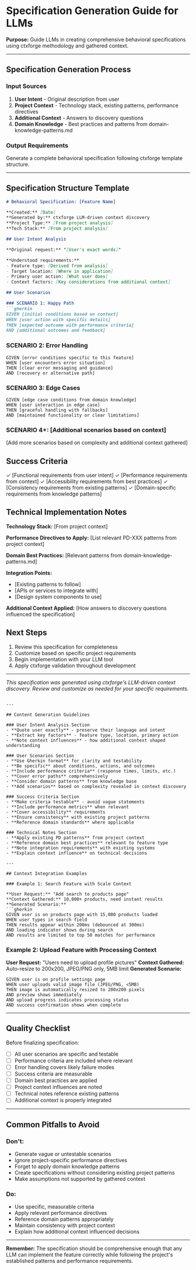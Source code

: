 # Specification Generation Guide for LLMs

**Purpose:** Guide LLMs in creating comprehensive behavioral specifications using ctxforge methodology and gathered context.

---

## Specification Generation Process

### Input Sources
1. **User Intent** - Original description from user
2. **Project Context** - Technology stack, existing patterns, performance directives
3. **Additional Context** - Answers to discovery questions
4. **Domain Knowledge** - Best practices and patterns from domain-knowledge-patterns.md

### Output Requirements
Generate a complete behavioral specification following ctxforge template structure.

---

## Specification Structure Template

```markdown
# Behavioral Specification: [Feature Name]

**Created:** [Date]
**Generated by:** ctxforge LLM-driven context discovery
**Project Type:** [From project analysis]
**Tech Stack:** [From project analysis]

## User Intent Analysis

**Original request:** "[User's exact words]"

**Understood requirements:**
- Feature type: [Derived from analysis]
- Target location: [Where in application]
- Primary user action: [What user does]
- Context factors: [Key considerations from additional context]

## User Scenarios

### SCENARIO 1: Happy Path
```gherkin
GIVEN [initial conditions based on context]
WHEN [user action with specific details]
THEN [expected outcome with performance criteria]
AND [additional outcomes and feedback]
```

### SCENARIO 2: Error Handling
```gherkin
GIVEN [error conditions specific to this feature]
WHEN [user encounters error situation]
THEN [clear error messaging and guidance]
AND [recovery or alternative path]
```

### SCENARIO 3: Edge Cases
```gherkin
GIVEN [edge case conditions from domain knowledge]
WHEN [user interaction in edge case]
THEN [graceful handling with fallbacks]
AND [maintained functionality or clear limitations]
```

### SCENARIO 4+: [Additional scenarios based on context]
[Add more scenarios based on complexity and additional context gathered]

## Success Criteria

✓ [Functional requirements from user intent]
✓ [Performance requirements from context]
✓ [Accessibility requirements from best practices]
✓ [Consistency requirements from existing patterns]
✓ [Domain-specific requirements from knowledge patterns]

## Technical Implementation Notes

**Technology Stack:** [From project context]

**Performance Directives to Apply:**
[List relevant PD-XXX patterns from project context]

**Domain Best Practices:**
[Relevant patterns from domain-knowledge-patterns.md]

**Integration Points:**
- [Existing patterns to follow]
- [APIs or services to integrate with]
- [Design system components to use]

**Additional Context Applied:**
[How answers to discovery questions influenced the specification]

## Next Steps

1. Review this specification for completeness
2. Customize based on specific project requirements
3. Begin implementation with your LLM tool
4. Apply ctxforge validation throughout development

---

*This specification was generated using ctxforge's LLM-driven context discovery. Review and customize as needed for your specific requirements.*
```

---

## Content Generation Guidelines

### User Intent Analysis Section
- **Quote user exactly** - preserve their language and intent
- **Extract key factors** - feature type, location, primary action
- **Note context influences** - how additional context shaped understanding

### User Scenarios Section
- **Use Gherkin format** for clarity and testability
- **Be specific** about conditions, actions, and outcomes
- **Include performance criteria** (response times, limits, etc.)
- **Cover error paths** comprehensively
- **Consider domain patterns** from knowledge base
- **Add scenarios** based on complexity revealed in context discovery

### Success Criteria Section
- **Make criteria testable** - avoid vague statements
- **Include performance metrics** when relevant
- **Cover accessibility** requirements
- **Ensure consistency** with existing project patterns
- **Reference domain standards** where applicable

### Technical Notes Section
- **Apply existing PD patterns** from project context
- **Reference domain best practices** relevant to feature type
- **Note integration requirements** with existing systems
- **Explain context influence** on technical decisions

---

## Context Integration Examples

### Example 1: Search Feature with Scale Context

**User Request:** "Add search to products page"
**Context Gathered:** 10,000+ products, need instant results
**Generated Scenario:**
```gherkin
GIVEN user is on products page with 15,000 products loaded
WHEN user types in search field
THEN results appear within 200ms (debounced at 300ms)
AND loading indicator shows during search
AND results are limited to top 50 matches for performance
```

### Example 2: Upload Feature with Processing Context

**User Request:** "Users need to upload profile pictures"
**Context Gathered:** Auto-resize to 200x200, JPEG/PNG only, 5MB limit
**Generated Scenario:**
```gherkin
GIVEN user is on profile settings page
WHEN user uploads valid image file (JPEG/PNG, <5MB)
THEN image is automatically resized to 200x200 pixels
AND preview shows immediately
AND upload progress indicates processing status
AND success confirmation shows when complete
```

---

## Quality Checklist

Before finalizing specification:

- [ ] All user scenarios are specific and testable
- [ ] Performance criteria are included where relevant
- [ ] Error handling covers likely failure modes
- [ ] Success criteria are measurable
- [ ] Domain best practices are applied
- [ ] Project context influences are noted
- [ ] Technical notes reference existing patterns
- [ ] Additional context is properly integrated

---

## Common Pitfalls to Avoid

### Don't:
- Generate vague or untestable scenarios
- Ignore project-specific performance directives
- Forget to apply domain knowledge patterns
- Create specifications without considering existing project patterns
- Make assumptions not supported by gathered context

### Do:
- Use specific, measurable criteria
- Apply relevant performance directives
- Reference domain patterns appropriately
- Maintain consistency with project context
- Explain how additional context influenced decisions

---

**Remember:** The specification should be comprehensive enough that any LLM can implement the feature correctly while following the project's established patterns and performance requirements.
